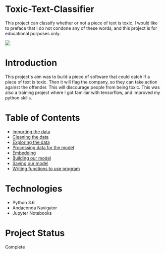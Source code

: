 # Toxic-Text-Classifier
This project can classify whether or not a piece of text is toxic. I would like to preface that I do not condone any of these words, and this project is for educational purposes only.

![](#images/toxic.png)

# Introduction
This project's aim was to build a piece of software that could catch if a piece of text is toxic. Then it will flag the company, so they can take action against the offender. This will discourage people from being toxic. This was also a training project where I got familiar with tensorflow, and improved my python skills.

# Table of Contents
* [Importing the data](#importing-the-data)
* [Cleaning the data](#cleaning-the-data)
* [Exploring the data](#exploring-the-data)
* [Processing data for the model](#processing-data-for-the-model)
* [Embedding](#embedding)
* [Building our model](#building-our-actual-model)
* [Saving our model](#saving-our-model)
* [Writing functions to use program](#Writing-functions-so-we-can-use-model-to-predict-toxicity)

# Technologies
- Python 3.6
- Andaconda Navigator
- Jupyter Notebooks

# Project Status 
Complete
